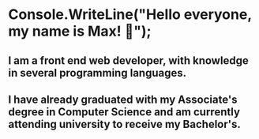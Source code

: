 # Console.WriteLine("Hello everyone, my name is Max! 🤙");

## I am a front end web developer, with knowledge in several programming languages.
## I have already graduated with my Associate's degree in Computer Science and am currently attending university to receive my Bachelor's.

<!--
**batchelormaxdb/batchelormaxdb** is a ✨ _special_ ✨ repository because its `README.md` (this file) appears on your GitHub profile.

Here are some ideas to get you started:

- 🔭 I’m currently working on ...
- 🌱 I’m currently learning ...
- 👯 I’m looking to collaborate on ...
- 🤔 I’m looking for help with ...
- 💬 Ask me about ...
- 📫 How to reach me: ...
- 😄 Pronouns: ...
- ⚡ Fun fact: ...
-->
